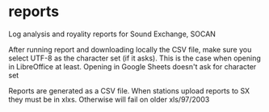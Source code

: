 # reports
Log analysis and royality reports for Sound Exchange, SOCAN 

After running report and downloading locally the CSV file, make sure you select UTF-8 as the character set (if it asks). This is the case when opening in LibreOffice at least. Opening in Google Sheets doesn't ask for character set

Reports are generated as a CSV file. When stations upload reports to SX they must be in xlxs. Otherwise will fail on older xls/97/2003 
